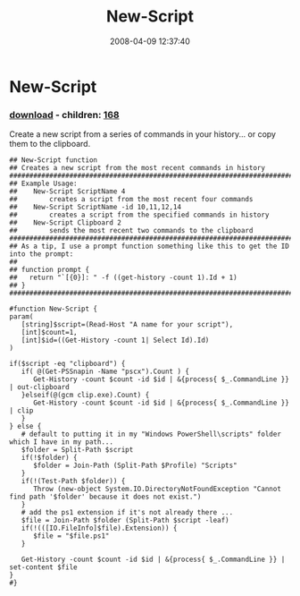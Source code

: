 ﻿---
pid:            167
poster:         Joel Bennett
title:          New-Script
date:           2008-04-09 12:37:40
format:         posh
parent:         0
parent:         0
children:       168
---

# New-Script

### [download](167.ps1) - children: [168](168.md)

Create a new script from a series of commands in your history... or copy them to the clipboard.

```posh
## New-Script function
## Creates a new script from the most recent commands in history
##################################################################################################
## Example Usage:
##    New-Script ScriptName 4
##        creates a script from the most recent four commands 
##    New-Script ScriptName -id 10,11,12,14
##        creates a script from the specified commands in history
##    New-Script Clipboard 2
##        sends the most recent two commands to the clipboard
##################################################################################################
## As a tip, I use a prompt function something like this to get the ID into the prompt:
##
## function prompt {
##   return "`[{0}]: " -f ((get-history -count 1).Id + 1)
## }
##################################################################################################

#function New-Script {
param( 
   [string]$script=(Read-Host "A name for your script"),
   [int]$count=1, 
   [int]$id=((Get-History -count 1| Select Id).Id)
)

if($script -eq "clipboard") {
   if( @(Get-PSSnapin -Name "pscx").Count ) {
      Get-History -count $count -id $id | &{process{ $_.CommandLine }} | out-clipboard
   }elseif(@(gcm clip.exe).Count) {
      Get-History -count $count -id $id | &{process{ $_.CommandLine }} | clip
   }
} else {
   # default to putting it in my "Windows PowerShell\scripts" folder which I have in my path...
   $folder = Split-Path $script
   if(!$folder) {
      $folder = Join-Path (Split-Path $Profile) "Scripts"
   }
   if(!(Test-Path $folder)) { 
      Throw (new-object System.IO.DirectoryNotFoundException "Cannot find path '$folder' because it does not exist.")
   }
   # add the ps1 extension if it's not already there ...
   $file = Join-Path $folder (Split-Path $script -leaf)
   if(!(([IO.FileInfo]$file).Extension)) { 
      $file = "$file.ps1"
   }

   Get-History -count $count -id $id | &{process{ $_.CommandLine }} | set-content $file
}
#}
```
